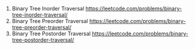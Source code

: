 1. Binary Tree Inorder Traversal
https://leetcode.com/problems/binary-tree-inorder-traversal/
144. Binary Tree Preorder Traversal
https://leetcode.com/problems/binary-tree-preorder-traversal/
145. Binary Tree Postorder Traversal
https://leetcode.com/problems/binary-tree-postorder-traversal/
